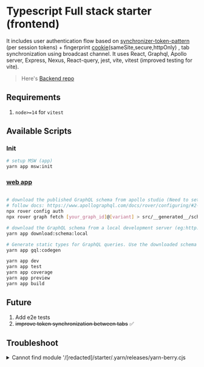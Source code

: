 # Typescript Full stack starter (frontend)
It includes user authentication flow based on [synchronizer-token-pattern](https://cheatsheetseries.owasp.org/cheatsheets/Cross-Site_Request_Forgery_Prevention_Cheat_Sheet.html#synchronizer-token-pattern) (per session tokens) + fingerprint [cookie](https://cheatsheetseries.owasp.org/cheatsheets/Session_Management_Cheat_Sheet.html#cookies)(sameSite,secure,httpOnly) , tab synchronization using broadcast channel. It uses React, Graphql, Apollo server, Express, Nexus, React-query, jest, vite, vitest (improved testing for vite).
> Here's [Backend repo](https://github.com/zkindest/fs-gql-rq-backend)

## Requirements

1. `node>=14` for `vitest`

## Available Scripts

### Init

```sh
# setup MSW (app)
yarn app msw:init
```

### [web app](./packages/web)

```sh

# download the published GraphQL schema from apollo studio (Need to setup rover auth)
# follow docs: https://www.apollographql.com/docs/rover/configuring/#2-provide-the-api-key-to-rover
npx rover config auth
npx rover graph fetch [your_graph_id]@[variant] > src/__generated__/schema.graphql

# download the GraphQL schema from a local development server (eg:http://localhost:4000)
yarn app download:schema:local

# Generate static types for GraphQL queries. Use the downloaded schema
yarn app gql:codegen

yarn app dev
yarn app test
yarn app coverage
yarn app preview
yarn app build

```

## Future

1. Add e2e tests
2. ~~improve token synchronization between tabs~~ ✅️

## Troubleshoot

<details>
<summary>
Cannot find module '/[redacted]/starter/.yarn/releases/yarn-berry.cjs
</summary>

```sh
rm .yarnrc.yml
yarn set version berry

# and add below line to `.yarnrc.yml`
nodeLinker: node-modules

```

</details>
